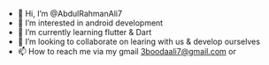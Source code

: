 - 👋 Hi, I’m @AbdulRahmanAli7
- 👀 I’m interested in android development
- 🌱 I’m currently learning flutter & Dart
- 💞️ I’m looking to collaborate on learing with us &  develop ourselves
- 📫 How to reach me via my gmail 3boodaali7@gmail.com or 

<!---
AbdulRahmanAli7/AbdulRahmanAli7 is a ✨ special ✨ repository because its `README.md` (this file) appears on your GitHub profile.
You can click the Preview link to take a look at your changes.
--->
